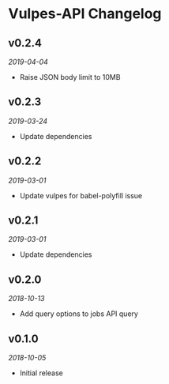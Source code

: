 # Vulpes-API Changelog

## v0.2.4
_2019-04-04_

 * Raise JSON body limit to 10MB

## v0.2.3
_2019-03-24_

 * Update dependencies

## v0.2.2
_2019-03-01_

 * Update vulpes for babel-polyfill issue

## v0.2.1
_2019-03-01_

 * Update dependencies

## v0.2.0
_2018-10-13_

 * Add query options to jobs API query

## v0.1.0
_2018-10-05_

 * Initial release
